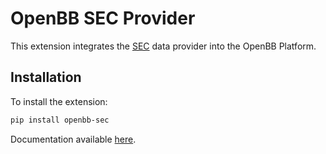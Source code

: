 # OpenBB SEC Provider

This extension integrates the [SEC](https://www.sec.gov/edgar) data provider into the OpenBB Platform.

## Installation

To install the extension:

```bash
pip install openbb-sec
```

Documentation available [here](https://docs.openbb.co/platform/developer_guide/contributing).
